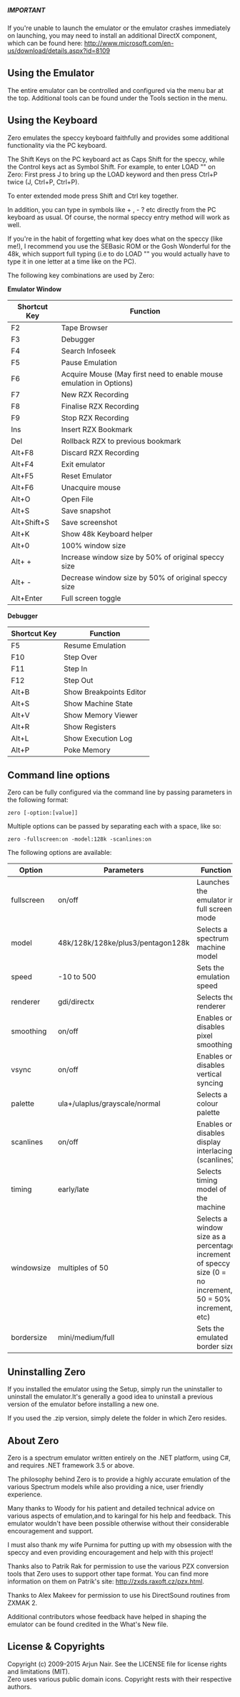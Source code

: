 ##### IMPORTANT
If you're unable to launch the emulator or the emulator crashes immediately on launching, you may need to install an additional DirectX component, which can be found here: http://www.microsoft.com/en-us/download/details.aspx?id=8109

Using the Emulator
------------------
The entire emulator can be controlled and configured via the menu bar at the top. Additional tools can be found under the Tools section in the menu.

Using the Keyboard
-------------------
Zero emulates the speccy keyboard faithfully and provides some additional functionality via the PC keyboard.

The Shift Keys on the PC keyboard act as Caps Shift for the speccy, while the Control keys act as Symbol Shift. 
For example, to enter LOAD "" on Zero: First press J to bring up the LOAD keyword and then press Ctrl+P twice (J, Ctrl+P, Ctrl+P).

To enter extended mode press Shift and Ctrl key together.

In addition, you can type in symbols like + , - ? etc directly from the PC keyboard as usual. Of course, the normal speccy entry method will work as well.

If you're in the habit of forgetting what key does what on the speccy (like me!), I recommend you use the SEBasic ROM or the Gosh Wonderful for the 48k, which support full typing (i.e to do LOAD "" you would actually have to type it in one letter at a time like on the PC). 

The following key combinations are used by Zero:

**Emulator Window**

Shortcut Key    | Function  
----------------|-----------
F2              | Tape Browser
F3 		          | Debugger
F4		          | Search Infoseek
F5     		      | Pause Emulation
F6		          | Acquire Mouse (May first need to enable mouse emulation in Options)
F7		          | New RZX Recording
F8	            | Finalise RZX Recording
F9		          | Stop RZX Recording
Ins		          | Insert RZX Bookmark
Del		          | Rollback RZX to previous bookmark
Alt+F8 		      | Discard RZX Recording
Alt+F4  	      | Exit emulator
Alt+F5		      | Reset Emulator
Alt+F6		      | Unacquire mouse
Alt+O   	      | Open File
Alt+S   	      | Save snapshot
Alt+Shift+S     | Save screenshot
Alt+K		        | Show 48k Keyboard helper
Alt+0           | 100% window size
Alt+ +   	      | Increase window size by 50% of original speccy size
Alt+ -   	      | Decrease window size by 50% of original speccy size
Alt+Enter 	    | Full screen toggle

**Debugger**

Shortcut Key    | Function  
----------------|-----------
F5		          | Resume Emulation
F10		          | Step Over
F11		          | Step In
F12 		        | Step Out
Alt+B		        | Show Breakpoints Editor
Alt+S		        | Show Machine State
Alt+V		        | Show Memory Viewer
Alt+R		        | Show Registers
Alt+L		        | Show Execution Log
Alt+P		        | Poke Memory


Command line options
--------------------
Zero can be fully configured via the command line by passing parameters in the following format:  
```
zero [-option:[value]]
```

Multiple options can be passed by separating each with a space, like so:  
```
zero -fullscreen:on -model:128k -scanlines:on
```

The following options are available:

Option            | Parameters    | Function  
------------------|---------------|------------------------------------------------
fullscreen        | on/off        | Launches the emulator in full screen mode
model             | 48k/128k/128ke/plus3/pentagon128k | Selects a spectrum machine model
speed             | -10 to 500    | Sets the emulation speed
renderer          | gdi/directx   | Selects the renderer
smoothing         | on/off        | Enables or disables pixel smoothing
vsync             | on/off        | Enables or disables vertical syncing
palette           | ula+/ulaplus/grayscale/normal |  Selects a colour palette
scanlines         | on/off        | Enables or disables display interlacing (scanlines)
timing            | early/late    | Selects timing model of the machine
windowsize        | multiples of 50 | Selects a window size as a percentage increment of speccy size (0 = no increment, 50 = 50% increment, etc)
bordersize        | mini/medium/full | Sets the emulated border size


Uninstalling Zero
--------------------
If you installed the emulator using the Setup, simply run the uninstaller to uninstall the emulator.It's generally a good idea to uninstall a previous version of the emulator before installing a new one.

If you used the .zip version, simply delete the folder in which Zero resides.

About Zero
--------------------
Zero is a spectrum emulator written entirely on the .NET platform, using C#, and requires .NET framework 3.5 or above.

The philosophy behind Zero is to provide a highly accurate emulation of the various Spectrum models while also providing a nice, user friendly experience.

Many thanks to Woody for his patient and detailed technical advice on various aspects of emulation,and to karingal for his help and feedback. This emulator wouldn't have been possible otherwise without their considerable encouragement and support.

I must also thank my wife Purnima for putting up with my obsession with the speccy and even providing encouragement and help with this project!

Thanks also to Patrik Rak for permission to use the various PZX conversion tools that Zero uses to support other tape format. You can find more information on them on Patrik's site: http://zxds.raxoft.cz/pzx.html.

Thanks to Alex Makeev for permission to use his DirectSound routines from ZXMAK 2.

Additional contributors whose feedback have helped in shaping the emulator can be found credited in the What's New file.

License & Copyrights
--------------------------
Copyright (c) 2009-2015 Arjun Nair. See the LICENSE file for license rights and limitations (MIT).  
Zero uses various public domain icons. Copyright rests with their respective authors. 
